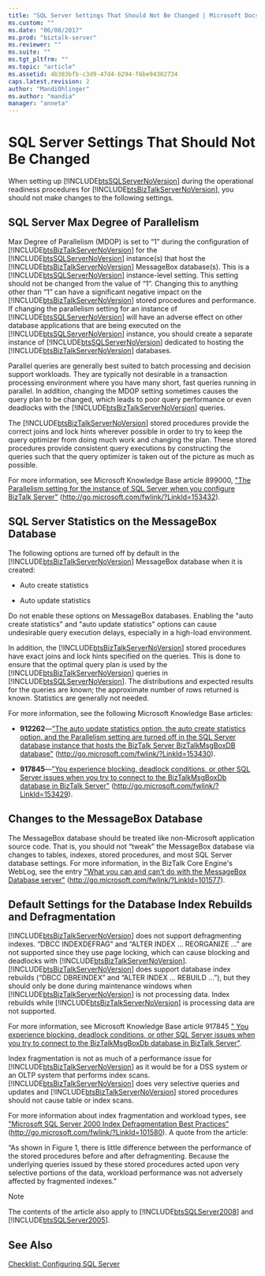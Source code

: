 ```yaml
---
title: "SQL Server Settings That Should Not Be Changed | Microsoft Docs"
ms.custom: ""
ms.date: "06/08/2017"
ms.prod: "biztalk-server"
ms.reviewer: ""
ms.suite: ""
ms.tgt_pltfrm: ""
ms.topic: "article"
ms.assetid: 4b383bfb-c3d9-47d4-b294-f6be94302734
caps.latest.revision: 2
author: "MandiOhlinger"
ms.author: "mandia"
manager: "anneta"
---
```

# SQL Server Settings That Should Not Be Changed
When setting up [!INCLUDE[btsSQLServerNoVersion](../includes/btssqlservernoversion-md.md)] during the operational readiness procedures for [!INCLUDE[btsBizTalkServerNoVersion](../includes/btsbiztalkservernoversion-md.md)], you should not make changes to the following settings.  
  
## SQL Server Max Degree of Parallelism  
 Max Degree of Parallelism (MDOP) is set to “1” during the configuration of [!INCLUDE[btsBizTalkServerNoVersion](../includes/btsbiztalkservernoversion-md.md)] for the [!INCLUDE[btsSQLServerNoVersion](../includes/btssqlservernoversion-md.md)] instance(s) that host the [!INCLUDE[btsBizTalkServerNoVersion](../includes/btsbiztalkservernoversion-md.md)] MessageBox database(s). This is a [!INCLUDE[btsSQLServerNoVersion](../includes/btssqlservernoversion-md.md)] instance-level setting. This setting should not be changed from the value of “1”. Changing this to anything other than “1” can have a significant negative impact on the [!INCLUDE[btsBizTalkServerNoVersion](../includes/btsbiztalkservernoversion-md.md)] stored procedures and performance. If changing the parallelism setting for an instance of [!INCLUDE[btsSQLServerNoVersion](../includes/btssqlservernoversion-md.md)] will have an adverse effect on other database applications that are being executed on the [!INCLUDE[btsSQLServerNoVersion](../includes/btssqlservernoversion-md.md)] instance, you should create a separate instance of [!INCLUDE[btsSQLServerNoVersion](../includes/btssqlservernoversion-md.md)] dedicated to hosting the [!INCLUDE[btsBizTalkServerNoVersion](../includes/btsbiztalkservernoversion-md.md)] databases.  
  
 Parallel queries are generally best suited to batch processing and decision support workloads. They are typically not desirable in a transaction processing environment where you have many short, fast queries running in parallel. In addition, changing the MDOP setting sometimes causes the query plan to be changed, which leads to poor query performance or even deadlocks with the [!INCLUDE[btsBizTalkServerNoVersion](../includes/btsbiztalkservernoversion-md.md)] queries.  
  
 The [!INCLUDE[btsBizTalkServerNoVersion](../includes/btsbiztalkservernoversion-md.md)] stored procedures provide the correct joins and lock hints wherever possible in order to try to keep the query optimizer from doing much work and changing the plan. These stored procedures provide consistent query executions by constructing the queries such that the query optimizer is taken out of the picture as much as possible.  
  
 For more information, see Microsoft Knowledge Base article 899000, ["The Parallelism setting for the instance of SQL Server when you configure BizTalk Server"](http://go.microsoft.com/fwlink/?LinkId=153432) (http://go.microsoft.com/fwlink/?LinkId=153432).  
  
## SQL Server Statistics on the MessageBox Database  
 The following options are turned off by default in the [!INCLUDE[btsBizTalkServerNoVersion](../includes/btsbiztalkservernoversion-md.md)] MessageBox database when it is created:  
  
-   Auto create statistics  
  
-   Auto update statistics  
  
 Do not enable these options on MessageBox databases. Enabling the "auto create statistics" and "auto update statistics" options can cause undesirable query execution delays, especially in a high-load environment.  
  
 In addition, the [!INCLUDE[btsBizTalkServerNoVersion](../includes/btsbiztalkservernoversion-md.md)] stored procedures have exact joins and lock hints specified on the queries. This is done to ensure that the optimal query plan is used by the [!INCLUDE[btsBizTalkServerNoVersion](../includes/btsbiztalkservernoversion-md.md)] queries in [!INCLUDE[btsSQLServerNoVersion](../includes/btssqlservernoversion-md.md)]. The distributions and expected results for the queries are known; the approximate number of rows returned is known. Statistics are generally not needed.  
  
 For more information, see the following Microsoft Knowledge Base articles:  
  
-   **912262**—["The auto update statistics option, the auto create statistics option, and the Parallelism setting are turned off in the SQL Server database instance that hosts the BizTalk Server BizTalkMsgBoxDB database"](http://go.microsoft.com/fwlink/?LinkId=153430) (http://go.microsoft.com/fwlink/?LinkId=153430).  
  
-   **917845**—["You experience blocking, deadlock conditions, or other SQL Server issues when you try to connect to the BizTalkMsgBoxDb database in BizTalk Server"](http://go.microsoft.com/fwlink/?LinkId=153429) (http://go.microsoft.com/fwlink/?LinkId=153429).  
  
## Changes to the MessageBox Database  
 The MessageBox database should be treated like non-Microsoft application source code. That is, you should not “tweak” the MessageBox database via changes to tables, indexes, stored procedures, and most SQL Server database settings. For more information, in the BizTalk Core Engine's WebLog, see the entry ["What you can and can't do with the MessageBox Database server"](http://go.microsoft.com/fwlink/?LinkId=101577) (http://go.microsoft.com/fwlink/?LinkId=101577).  
  
## Default Settings for the Database Index Rebuilds and Defragmentation  
 [!INCLUDE[btsBizTalkServerNoVersion](../includes/btsbiztalkservernoversion-md.md)] does not support defragmenting indexes. “DBCC INDEXDEFRAG” and “ALTER INDEX … REORGANIZE …” are not supported since they use page locking, which can cause blocking and deadlocks with [!INCLUDE[btsBizTalkServerNoVersion](../includes/btsbiztalkservernoversion-md.md)]. [!INCLUDE[btsBizTalkServerNoVersion](../includes/btsbiztalkservernoversion-md.md)] does support database index rebuilds (“DBCC DBREINDEX” and “ALTER INDEX … REBUILD …”), but they should only be done during maintenance windows when [!INCLUDE[btsBizTalkServerNoVersion](../includes/btsbiztalkservernoversion-md.md)] is not processing data. Index rebuilds while [!INCLUDE[btsBizTalkServerNoVersion](../includes/btsbiztalkservernoversion-md.md)] is processing data are not supported.  
  
 For more information, see Microsoft Knowledge Base article 917845 [" You experience blocking, deadlock conditions, or other SQL Server issues when you try to connect to the BizTalkMsgBoxDb database in BizTalk Server"](http://go.microsoft.com/fwlink/?LinkId=153429).  
  
 Index fragmentation is not as much of a performance issue for [!INCLUDE[btsBizTalkServerNoVersion](../includes/btsbiztalkservernoversion-md.md)] as it would be for a DSS system or an OLTP system that performs index scans. [!INCLUDE[btsBizTalkServerNoVersion](../includes/btsbiztalkservernoversion-md.md)] does very selective queries and updates and [!INCLUDE[btsBizTalkServerNoVersion](../includes/btsbiztalkservernoversion-md.md)] stored procedures should not cause table or index scans.  
  
 For more information about index fragmentation and workload types, see ["Microsoft SQL Server 2000 Index Defragmentation Best Practices"](http://go.microsoft.com/fwlink/?LinkId=101580) (http://go.microsoft.com/fwlink/?LinkId=101580). A quote from the article:  
  
 “As shown in Figure 1, there is little difference between the performance of the stored procedures before and after defragmenting. Because the underlying queries issued by these stored procedures acted upon very selective portions of the data, workload performance was not adversely affected by fragmented indexes.”  
  
> [!NOTE]  
>  The contents of the article also apply to [!INCLUDE[btsSQLServer2008](../includes/btssqlserver2008-md.md)] and [!INCLUDE[btsSQLServer2005](../includes/btssqlserver2005-md.md)].  
  
## See Also  
 [Checklist: Configuring SQL Server](~/technical-guides/checklist-configuring-sql-server.md)
